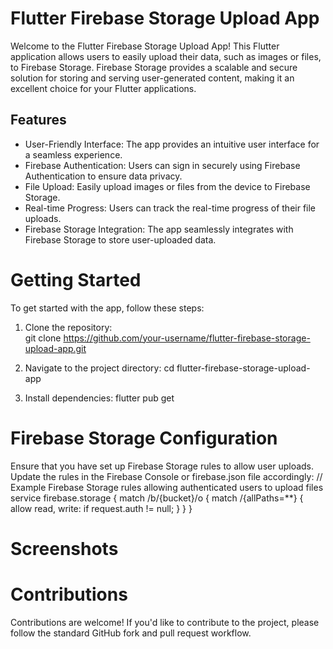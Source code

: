 # Flutter Firebase Storage Upload App
Welcome to the Flutter Firebase Storage Upload App! This Flutter application allows users to easily upload their data, such as images or files, to Firebase Storage. Firebase Storage provides a scalable and secure solution for storing and serving user-generated content, making it an excellent choice for your Flutter applications.

## Features
* User-Friendly Interface: The app provides an intuitive user interface for a seamless experience.
* Firebase Authentication: Users can sign in securely using Firebase Authentication to ensure data privacy.
* File Upload: Easily upload images or files from the device to Firebase Storage.
* Real-time Progress: Users can track the real-time progress of their file uploads.
* Firebase Storage Integration: The app seamlessly integrates with Firebase Storage to store user-uploaded data.

# Getting Started
To get started with the app, follow these steps:

1. Clone the repository:<br>
git clone https://github.com/your-username/flutter-firebase-storage-upload-app.git

2. Navigate to the project directory:
cd flutter-firebase-storage-upload-app

3. Install dependencies:
flutter pub get

# Firebase Storage Configuration
Ensure that you have set up Firebase Storage rules to allow user uploads. Update the rules in the Firebase Console or firebase.json file accordingly:
// Example Firebase Storage rules allowing authenticated users to upload files <br>
service firebase.storage {
  match /b/{bucket}/o {
    match /{allPaths=**} {
      allow read, write: if request.auth != null;
    }
  }
}


# Screenshots

# Contributions
Contributions are welcome! If you'd like to contribute to the project, please follow the standard GitHub fork and pull request workflow.

